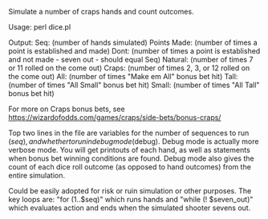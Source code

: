 Simulate a number of craps hands and count outcomes.

Usage: perl dice.pl

Output:
Seq: (number of hands simulated)
Points Made: (number of times a point is established and made)
Dont: (number of times a point is established and not made - seven out - should equal Seq)
Natural: (number of times 7 or 11 rolled on the come out)
Craps: (number of times 2, 3, or 12 rolled on the come out)
All: (number of times "Make em All" bonus bet hit)
Tall: (number of times "All Small" bonus bet hit)
Small: (number of times "All Tall" bonus bet hit)

For more on Craps bonus bets, see https://wizardofodds.com/games/craps/side-bets/bonus-craps/

Top two lines in the file are variables for the number of sequences to run ($seq), and whether to run in debug mode ($debug).
Debug mode is actually more verbose mode. You will get printouts of each hand, as well as statements 
when bonus bet winning conditions are found. Debug mode also gives the count of each dice roll outcome 
(as opposed to hand outcomes) from the entire simulation.

Could be easily adopted for risk or ruin simulation or other purposes. 
The key loops are:
"for (1..$seq)" which runs hands
and
"while (! $seven_out)" which evaluates action and ends when the simulated shooter sevens out. 
